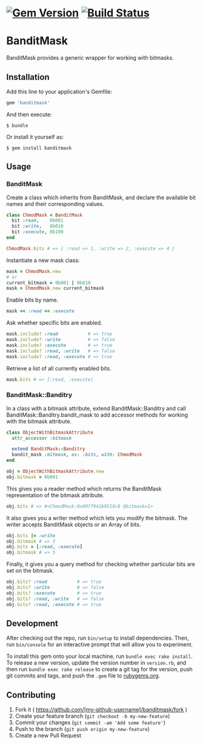 # [![Gem Version](https://badge.fury.io/rb/banditmask.svg)](http://badge.fury.io/rb/banditmask) [![Build Status](https://travis-ci.org/jparker/banditmask.svg?branch=master)](https://travis-ci.org/jparker/banditmask)

# BanditMask

BanditMask provides a generic wrapper for working with bitmasks.

## Installation

Add this line to your application's Gemfile:

```ruby
gem 'banditmask'
```

And then execute:

    $ bundle

Or install it yourself as:

    $ gem install banditmask

## Usage

### BanditMask

Create a class which inherits from BanditMask, and declare the available bit
names and their corresponding values.

```ruby
class ChmodMask < BanditMask
  bit :read,    0b001
  bit :write,   0b010
  bit :execute, 0b100
end

ChmodMask.bits # => { :read => 1, :write => 2, :execute => 4 }
```

Instantiate a new mask class:

```ruby
mask = ChmodMask.new
# or
current_bitmask = 0b001 | 0b010
mask = ChmodMask.new current_bitmask
```

Enable bits by name.

```ruby
mask << :read << :execute
```

Ask whether specific bits are enabled.

```ruby
mask.include? :read           # => true
mask.include? :write          # => false
mask.include? :execute        # => true
mask.include? :read, :write   # => false
mask.include? :read, :execute # => true
```

Retrieve a list of all currently enabled bits.

```ruby
mask.bits # => [:read, :execute]
```

### BanditMask::Banditry

In a class with a bitmask attribute, extend BanditMask::Banditry and call
BanditMask::Banditry.bandit_mask to add accessor methods for working with the
bitmask attribute.

```ruby
class ObjectWithBitmaskAttribute
  attr_accessor :bitmask

  extend BanditMask::Banditry
  bandit_mask :bitmask, as: :bits, with: ChmodMask
end

obj = ObjectWithBitmaskAttribute.new
obj.bitmask = 0b001
```

This gives you a reader method which returns the BanditMask representation
of the bitmask attribute.

```ruby
obj.bits # => #<ChmodMask:0x007f941b9518c8 @bitmask=1>
```

It also gives you a writer method which lets you modify the bitmask. The
writer accepts BanditMask objects or an Array of bits.

```ruby
obj.bits |= :write
obj.bitmask # => 3
obj.bits = [:read, :execute]
obj.bitmask # => 5
```

Finally, it gives you a query method for checking whether particular bits are
set on the bitmask.

```ruby
obj.bits? :read           # => true
obj.bits? :write          # => false
obj.bits? :execute        # => true
obj.bits? :read, :write   # => false
obj.bits? :read, :execute # => true
```

## Development

After checking out the repo, run `bin/setup` to install dependencies. Then, run
`bin/console` for an interactive prompt that will allow you to experiment.

To install this gem onto your local machine, run `bundle exec rake install`. To
release a new version, update the version number in `version.rb`, and then run
`bundle exec rake release` to create a git tag for the version, push git
commits and tags, and push the `.gem` file to
[rubygems.org](https://rubygems.org).

## Contributing

1. Fork it ( https://github.com/[my-github-username]/banditmask/fork )
2. Create your feature branch (`git checkout -b my-new-feature`)
3. Commit your changes (`git commit -am 'Add some feature'`)
4. Push to the branch (`git push origin my-new-feature`)
5. Create a new Pull Request
